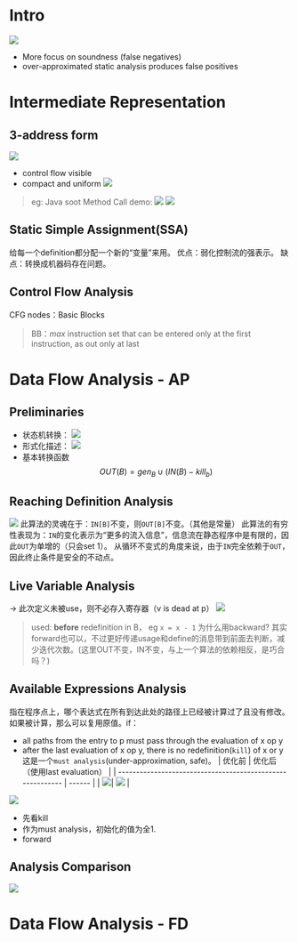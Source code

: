 # Intro
![](http://img.070077.xyz//20220905121635.png)
- More focus on soundness (false negatives)
- over-approximated static analysis produces false positives

# Intermediate Representation
## 3-address form
![](http://img.070077.xyz//20220905124244.png)
- control flow visible
- compact and uniform
![](http://img.070077.xyz//20220905124941.png)
> eg: Java soot Method Call demo:
> ![](http://img.070077.xyz//20220905133806.png)
> ![](http://img.070077.xyz//20220905133834.png)

## Static Simple Assignment(SSA)
给每一个definition都分配一个新的“变量”来用。
优点：弱化控制流的强表示。
缺点：转换成机器码存在问题。

## Control Flow Analysis
CFG nodes：Basic Blocks
> BB：*max* instruction set that can be entered only at the first instruction, as out only at last

# Data Flow Analysis - AP
## Preliminaries
- 状态机转换：
![](http://img.070077.xyz//20220910100454.png)
- 形式化描述：
![](http://img.070077.xyz//20220910102219.png)
- 基本转换函数
$$OUT(B) = gen_B \cup (IN(B)-kill_b)$$
## Reaching Definition Analysis
![](http://img.070077.xyz//20220910105743.png)
	此算法的灵魂在于：`IN[B]`不变，则`OUT[B]`不变。（其他是常量）
	此算法的有穷性表现为：`IN`的变化表示为“更多的流入信息”，信息流在静态程序中是有限的，因此`OUT`为单增的（只会set 1）。
	从循环不变式的角度来说，由于`IN`完全依赖于`OUT`，因此终止条件是安全的不动点。
## Live Variable Analysis
-> 此次定义未被use，则不必存入寄存器（v is dead at p）
![](http://img.070077.xyz//20220912140108.png)
> used: **before** redefinition in B， eg `x = x - 1`
> 为什么用backward?  其实forward也可以，不过更好传递usage和define的消息带到前面去判断，减少迭代次数。(这里OUT不变，IN不变，与上一个算法的依赖相反，是巧合吗？)

## Available Expressions Analysis
指在程序点上，哪个表达式在所有到达此处的路径上已经被计算过了且没有修改。如果被计算，那么可以复用原值。if：
- all paths from the entry to p must pass through the evaluation of x op y
- after the last evaluation of x op y, there is no redefinition(`kill`) of x or y
这是一个`must analysis`(under-approximation, safe)。
| 优化前                                                     | 优化后（使用last evaluation） |
| ---------------------------------------------------------- | ------ |
| ![](http://img.070077.xyz//20220912145838.png)| <img src="http://img.070077.xyz//20220912145538.png"/>     | 

![](http://img.070077.xyz//20220912150537.png)
- 先看kill
- 作为must analysis，初始化的值为全1.
- forward
## Analysis Comparison
![](http://img.070077.xyz//20220912153856.png)

# Data Flow Analysis - FD
